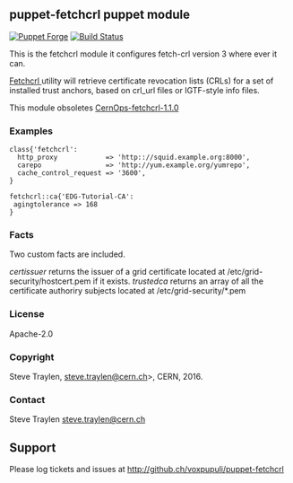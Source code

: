 ## puppet-fetchcrl puppet module

[![Puppet Forge](http://img.shields.io/puppetforge/v/puppet/fetchcrl.svg)](https://forge.puppetlabs.com/puppet/fetchcrl)
[![Build Status](https://travis-ci.org/voxpupuli/puppet-fetchcrl.svg?branch=master)](https://travis-ci.org/voxpupuli/puppet-fetchcrl)

This is the fetchcrl module it configures fetch-crl version 3 where
ever it can.

[Fetchcrl ](http://wiki.nikhef.nl/grid/FetchCRL3) utility will retrieve certificate revocation lists (CRLs) for 
a set of installed trust anchors, based on crl_url files or IGTF-style info files.

This module obsoletes [CernOps-fetchcrl-1.1.0](https://forge.puppet.com/CERNOps/fetchcrl)

### Examples

```puppet
class{'fetchcrl':
  http_proxy            => 'http:://squid.example.org:8000',
  carepo                => 'http://yum.example.org/yumrepo',
  cache_control_request => '3600',
}

fetchcrl::ca{'EDG-Tutorial-CA':
 agingtolerance => 168
}
```

### Facts
Two custom facts are included.

*certissuer* returns the issuer of a grid certificate located at /etc/grid-security/hostcert.pem if it exists.
*trustedca*  returns an array of all the certificate authoriry subjects located at /etc/grid-security/*.pem

### License
Apache-2.0

### Copyright
Steve Traylen, steve.traylen@cern.ch>, CERN, 2016.

### Contact
Steve Traylen <steve.traylen@cern.ch>

## Support
Please log tickets and issues at http://github.ch/voxpupuli/puppet-fetchcrl

